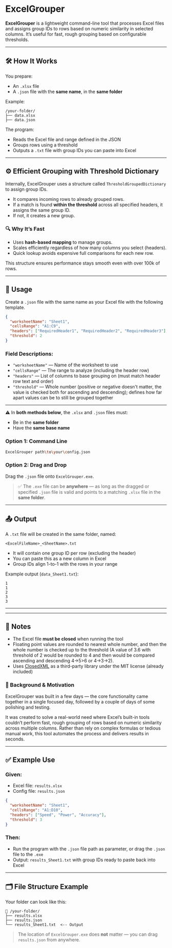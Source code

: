 # ExcelGrouper

**ExcelGrouper** is a lightweight command-line tool that processes Excel files and assigns group IDs to rows based on numeric similarity in selected columns. It’s useful for fast, rough grouping based on configurable thresholds.

---

## 🛠 How It Works

You prepare:
- An `.xlsx` file
- A `.json` file with the **same name**, in the **same folder**

Example:
```
/your-folder/
├── data.xlsx
├── data.json
```

The program:
- Reads the Excel file and range defined in the JSON
- Groups rows using a threshold
- Outputs a `.txt` file with group IDs you can paste into Excel

---

## ⚙️ Efficient Grouping with Threshold Dictionary

Internally, ExcelGrouper uses a structure called `ThresholdGroupedDictionary` to assign group IDs.

- It compares incoming rows to already grouped rows.
- If a match is found **within the threshold** across all specified headers, it assigns the same group ID.
- If not, it creates a new group.

### 🔍 Why It’s Fast

- Uses **hash-based mapping** to manage groups.
- Scales efficiently regardless of how many columns you select (headers).
- Quick lookup avoids expensive full comparisons for each new row.

This structure ensures performance stays smooth even with over 100k of rows.

---



## 🚀 Usage

Create a `.json` file with the same name as your Excel file with the following template.

```json
{
  "worksheetName": "Sheet1",
  "cellsRange": "A1:C9",
  "headers": ["RequiredHeader1", "RequiredHeader2", "RequiredHeader3"],
  "threshold": 2
}
```

### Field Descriptions:
- `"worksheetName"` — Name of the worksheet to use
- `"cellsRange"` — The range to analyze (including the header row)
- `"headers"` — List of columns to base grouping on (must match header row text and order)
- `"threshold"` — Whole number (positive or negative doesn't matter, the value is checked both for ascending and descending); defines how far apart values can be to still be grouped together

---

⚠️ In **both methods below**, the `.xlsx` and `.json` files must:
- Be in the **same folder**
- Have the **same base name**

### Option 1: Command Line
```bash
ExcelGrouper path\to\your\config.json
```

### Option 2: Drag and Drop
Drag the `.json` file onto `ExcelGrouper.exe`.

> ✅ The `.exe` file can be **anywhere** — as long as the dragged or specified `.json` file is valid and points to a matching `.xlsx` file in the **same folder**.

---

## 📤 Output

A `.txt` file will be created in the same folder, named:

```
<ExcelFileName>_<SheetName>.txt
```

- It will contain one group ID per row (excluding the header)
- You can paste this as a new column in Excel
- Group IDs align 1-to-1 with the rows in your range

Example output (`data_Sheet1.txt`):
```
1
1
2
3
3
```

---

---


## 📌 Notes

- The Excel file **must be closed** when running the tool
- Floating point values are rounded to nearest whole number, and then the whole number is checked up to the threshold (A value of 3.6 with threshold of 2 would be rounded to 4 and then would be compared ascending and descending 4->5>6 or 4->3->2).
- Uses [ClosedXML](https://github.com/ClosedXML/ClosedXML) as a third-party library under the MIT license (already included)


### 🧠 Background & Motivation

ExcelGrouper was built in a few days — the core functionality came together in a single focused day, followed by a couple of days of some polishing and testing.

It was created to solve a real-world need where Excel’s built-in tools couldn’t perform fast, rough grouping of rows based on numeric similarity across multiple columns. Rather than rely on complex formulas or tedious manual work, this tool automates the process and delivers results in seconds.

---

## ✅ Example Use

### Given:
- Excel file: `results.xlsx`
- Config file: `results.json`
```json
{
  "worksheetName": "Sheet1",
  "cellsRange": "A1:D10",
  "headers": ["Speed", "Power", "Accuracy"],
  "threshold": 3
}
```

### Then:
- Run the program with the `.json` file path as parameter, or drag the `.json` file to the `.exe`
- Output: `results_Sheet1.txt` with group IDs ready to paste back into Excel

---

## 🗂 File Structure Example

Your folder can look like this:

```
📁 /your-folder/
├── results.xlsx
├── results.json
└── results_Sheet1.txt  <-- Output
```

> The location of `ExcelGrouper.exe` does **not** matter — you can drag `results.json` from anywhere.
